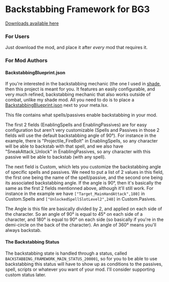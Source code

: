 # Backstabbing Framework for BG3

[Downloads available here](https:)

### For Users

Just download the mod, and place it after _every_ mod that requires it.

### For Mod Authors

#### BackstabbingBlueprint.json

If you're interested in the backstabbing mechanic (the one I used in [shade](https://www.nexusmods.com/baldursgate3/mods/10781?tab=description), then this project is meant for you. It features an easily configurable, and very much refined, backstabbing mechanic that also works outside of combat, unlike my shade mod. All you need to do is to place a [BackstabbingBlueprint.json](https://github.com/Lunisole/BackstabbingFramework/blob/main/Mods/BackstabbingFramework/BackstabbingBlueprint-Example.json) next to your meta.lsx.

This file contains what spells/passives enable backstabbing in your mod.

The first 2 fields (EnablingSpells and EnablingPassives) are for easy configuration but aren't very customizable (Spells and Passives in those 2 fields will use the default backstabbing angle of 90°).
For instance in the example, there is "Projectile_FireBolt" in EnablingSpells, so any character will be able to backstab with that spell, and we also have "SneakAttack_Unlock" in EnablingPassives, so any character with this passive will be able to backstab (with any spell).

The next field is Custom, which lets you customize the backstabbing angle of specific spells and passives.
We need to put a list of 2 values in this field, the first one being the name of the spell/passive, and the second one being its associated backstabbing angle. If the angle is 90°, then it's basically the same as the first 2 fields mentionned above, although it'll still work. For instance in the example we have ```["Target_MainHandAttack",180]``` in Custom.Spells and ```["UnlockedSpellSlotLevel2",240]``` in Custom.Pasives.

The Angle is this file are basically divided by 2, and applied on each side of the character. So an angle of 90° is equal to 45° on each side of a character, and 180° is equal to 90° on each side (so basically if you're in the demi-circle on the back of the character). An angle of 360° means you'll always backstab.

#### The Backstabbing Status

The backstabbing state is handled through a status, called ```BACKSTABBING_FRAMEWORK_MAIN_STATUS_200001```, so for you to be able to use backstabbing this status will have to show up as conditions to the passives, spell, scripts or whatever you want of your mod. I'll consider supporting custom status later.

